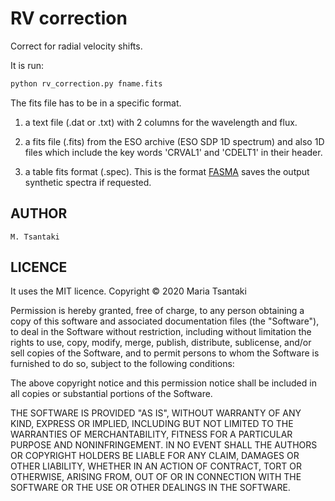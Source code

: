 RV correction
======

Correct for radial velocity shifts. 

It is run:

```python
python rv_correction.py fname.fits
```
The fits file has to be in a specific format. 

1) a text file (.dat or .txt) with 2 columns for the wavelength and flux.

2) a fits file (.fits) from the ESO archive (ESO SDP 1D spectrum) and also 1D files which include the key words 'CRVAL1' and 'CDELT1' in their header.

3) a table fits format (.spec). This is the format [FASMA](https://github.com/MariaTsantaki/FASMA-synthesis) saves the output synthetic spectra if requested.  


AUTHOR
-------

    M. Tsantaki

LICENCE
-------

It uses the MIT licence.
Copyright © 2020 Maria Tsantaki

Permission is hereby granted, free of charge, to any person obtaining
a copy of this software and associated documentation files (the "Software"),
to deal in the Software without restriction, including without limitation
the rights to use, copy, modify, merge, publish, distribute, sublicense,
and/or sell copies of the Software, and to permit persons to whom the
Software is furnished to do so, subject to the following conditions:

The above copyright notice and this permission notice shall be included
in all copies or substantial portions of the Software.

THE SOFTWARE IS PROVIDED "AS IS", WITHOUT WARRANTY OF ANY KIND,
EXPRESS OR IMPLIED, INCLUDING BUT NOT LIMITED TO THE WARRANTIES
OF MERCHANTABILITY, FITNESS FOR A PARTICULAR PURPOSE AND NONINFRINGEMENT.
IN NO EVENT SHALL THE AUTHORS OR COPYRIGHT HOLDERS BE LIABLE FOR ANY CLAIM,
DAMAGES OR OTHER LIABILITY, WHETHER IN AN ACTION OF CONTRACT,
TORT OR OTHERWISE, ARISING FROM, OUT OF OR IN CONNECTION WITH THE SOFTWARE
OR THE USE OR OTHER DEALINGS IN THE SOFTWARE.
